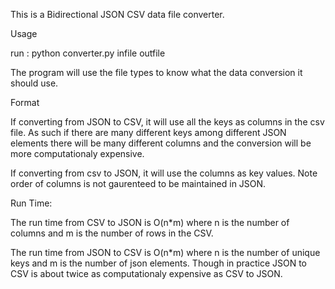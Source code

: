 This is a Bidirectional JSON CSV data file converter.

Usage

run : 
python converter.py infile outfile

The program will use the file types to know what the data conversion it should use. 

Format 

If converting from JSON to CSV, it will use all the keys as columns in the csv file.
As such if there are many different keys among different JSON elements there will be many 
different columns and the conversion will be more computationaly expensive.

If converting from csv to JSON, it will use the columns as key values. 
Note order of columns is not gaurenteed to be maintained in JSON.

Run Time:

The run time from CSV to JSON is O(n*m) where n is the number of columns 
and m is the number of rows in the CSV.

The run time from JSON to CSV is O(n*m) where n is the number of unique keys
and m is the number of json elements. Though in practice JSON to CSV is 
about twice as computationaly expensive as CSV to JSON.
